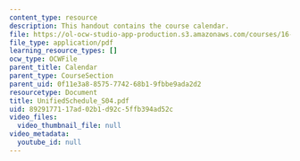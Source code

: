 ```yaml
---
content_type: resource
description: This handout contains the course calendar.
file: https://ol-ocw-studio-app-production.s3.amazonaws.com/courses/16-01-unified-engineering-i-ii-iii-iv-fall-2005-spring-2006/8929177117ad02b1d92c5ffb394ad52c_UnifiedSchedule_S04.pdf
file_type: application/pdf
learning_resource_types: []
ocw_type: OCWFile
parent_title: Calendar
parent_type: CourseSection
parent_uid: 0f11e3a8-8575-7742-68b1-9fbbe9ada2d2
resourcetype: Document
title: UnifiedSchedule_S04.pdf
uid: 89291771-17ad-02b1-d92c-5ffb394ad52c
video_files:
  video_thumbnail_file: null
video_metadata:
  youtube_id: null
---
```

